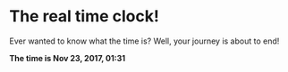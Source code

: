 # The real time clock!

Ever wanted to know what the time is? Well, your journey is about to end!

**The time is Nov 23, 2017, 01:31**